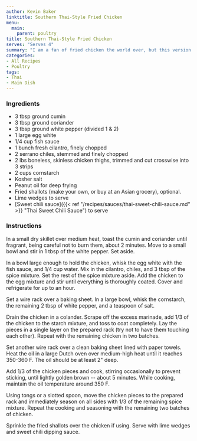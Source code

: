 ```yaml
---
author: Kevin Baker
linktitle: Southern Thai-Style Fried Chicken
menu:
  main:
    parent: poultry
title: Southern Thai-Style Fried Chicken
serves: "Serves 4"
summary: "I am a fan of fried chicken the world over, but this version is particularly flavorful and crunchy. The layering of spices in the marinade, breading, and post-fry dusting is key here, and yes, those measurements are in *tablespoons*. Note that the cornstarch, key to the crispy shell of this chicken, will not brown as deeply as flour. Trust your thermometer and timer. Be sure to make the delicious sweet chili sauce from scratch -- it's amazing, much better than the bottled version."
categories:
- All Recipes
- Poultry
tags:
- Thai
- Main Dish
---
```


### Ingredients

<div class="ingredient-list">
  
* 3 tbsp ground cumin 
* 3 tbsp ground coriander   
* 3 tbsp ground white pepper (divided 1 & 2)  
* 1 large egg white
* 1/4 cup fish sauce
* 1 bunch fresh cilantro, finely chopped  
* 2 serrano chiles, stemmed and finely chopped
* 2 lbs boneless, skinless chicken thighs, trimmed and cut crosswise into 3 strips
* 2 cups cornstarch 
* Kosher salt
* Peanut oil for deep frying
* Fried shallots (make your own, or buy at an Asian grocery), optional.
* Lime wedges to serve
* [Sweet chili sauce]({{< ref "/recipes/sauces/thai-sweet-chili-sauce.md" >}} "Thai Sweet Chili Sauce") to serve  

</div>

### Instructions
In a small dry skillet over medium heat, toast the cumin and coriander until fragrant, being careful not to burn them, about 2 minutes. Move to a small bowl and stir in 1 tbsp of the white pepper. Set aside.

In a bowl large enough to hold the chicken, whisk the egg white with the fish sauce, and 1/4 cup water. Mix in the cilantro, chiles, and 3 tbsp of the spice mixture. Set the rest of the spice mixture aside.  Add the chicken to the egg mixture and stir until everything is thoroughly coated. Cover and refrigerate for up to an hour.

Set a wire rack over a baking sheet. In a large bowl, whisk the cornstarch, the remaining 2 tbsp of white pepper, and a teaspoon of salt.

Drain the chicken in a colander. Scrape off the excess marinade, add 1/3 of the chicken to the starch mixture, and toss to coat completely. Lay the pieces in a single layer on the prepared rack (try not to have them touching each other). Repeat with the remaining chicken in two batches.

Set another wire rack over a clean baking sheet lined with paper towels. Heat the oil in a large Dutch oven over medium-high heat until it reaches 350-360 F. The oil should be at least 2" deep.

Add 1/3 of the chicken pieces and cook, stirring occasionally to prevent sticking, until lightly golden brown -- about 5 minutes. While cooking, maintain the oil temperature around 350 F. 

Using tongs or a slotted spoon, move the chicken pieces to the prepared rack and immediately season on all sides with 1/3 of the remaining spice mixture.  Repeat the cooking and seasoning with the remaining two batches of chicken.

Sprinkle the fried shallots over the chicken if using. Serve with lime wedges and sweet chili dipping sauce.